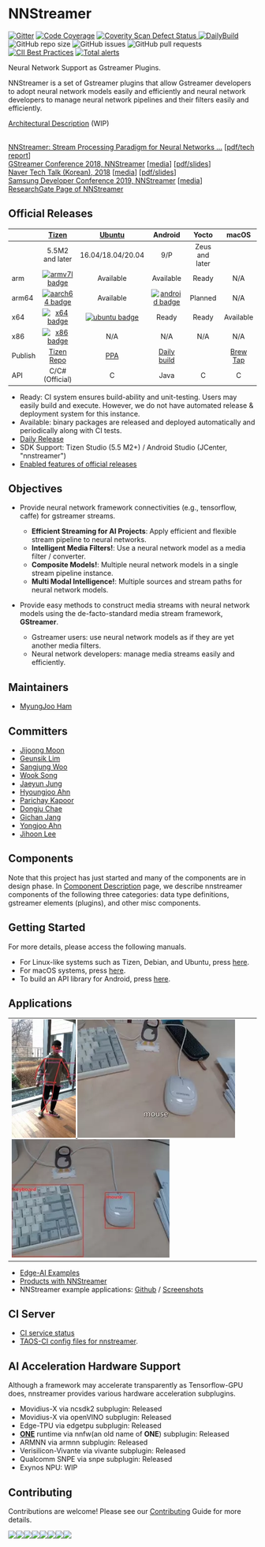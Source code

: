 # NNStreamer

[![Gitter][gitter-image]][gitter-url] 
[![Code Coverage](http://nnstreamer.mooo.com/nnstreamer/ci/badge/codecoverage.svg)](http://nnstreamer.mooo.com/nnstreamer/ci/gcov_html/index.html) 
<a href="https://scan.coverity.com/projects/nnstreamer-nnstreamer">
<img alt="Coverity Scan Defect Status" src="https://scan.coverity.com/projects/22501/badge.svg"/>
</a> 
[![DailyBuild](http://nnstreamer.mooo.com/nnstreamer/ci/daily-build/badge/daily_build_badge.svg)](http://nnstreamer.mooo.com/nnstreamer/ci/daily-build/build_result/)
![GitHub repo size](https://img.shields.io/github/repo-size/nnstreamer/nnstreamer)
![GitHub issues](https://img.shields.io/github/issues/nnstreamer/nnstreamer)
![GitHub pull requests](https://img.shields.io/github/issues-pr/nnstreamer/nnstreamer)
[![CII Best Practices](https://bestpractices.coreinfrastructure.org/projects/4401/badge)](https://bestpractices.coreinfrastructure.org/projects/4401)
[![Total alerts](https://img.shields.io/lgtm/alerts/g/nnstreamer/nnstreamer.svg?logo=lgtm&logoWidth=18)](https://lgtm.com/projects/g/nnstreamer/nnstreamer/alerts/)

Neural Network Support as Gstreamer Plugins.

NNStreamer is a set of Gstreamer plugins that allow
Gstreamer developers to adopt neural network models easily and efficiently and
neural network developers to manage neural network pipelines and their filters easily and efficiently.

[Architectural Description](https://github.com/nnstreamer/nnstreamer/wiki/Architectural-Description) (WIP)<br /> <br />

[NNStreamer: Stream Processing Paradigm for Neural Networks ...](https://arxiv.org/abs/1901.04985) [[pdf/tech report](https://arxiv.org/pdf/1901.04985)]<br />
[GStreamer Conference 2018, NNStreamer](https://gstreamer.freedesktop.org/conference/2018/talks-and-speakers.html#nnstreamer-neural-networks-as-filters) [[media](https://github.com/nnstreamer/nnstreamer/wiki/Gstreamer-Conference-2018-Presentation-Video)] [[pdf/slides](https://github.com/nnstreamer/nnstreamer/wiki/slides/2018_GSTCON_Ham_181026.pdf)]<br />
[Naver Tech Talk (Korean), 2018](https://www.facebook.com/naverengineering/posts/2255360384531425) [[media](https://youtu.be/XvXxcnbRjgU)] [[pdf/slides](https://www.slideshare.net/NaverEngineering/nnstreamer-stream-pipeline-for-arbitrary-neural-networks)]<br />
[Samsung Developer Conference 2019, NNStreamer](https://www.samsungdeveloperconference.com/schedule/session/1089245) [[media](https://youtu.be/wVbMbpOjbkw)]<br />
[ResearchGate Page of NNStreamer](https://www.researchgate.net/project/Neural-Network-Streamer-nnstreamer)


## Official Releases

|     | [Tizen](http://download.tizen.org/snapshots/tizen/unified/latest/repos/standard/packages/) | [Ubuntu](https://launchpad.net/~nnstreamer/+archive/ubuntu/ppa) | Android | Yocto | macOS |
| :-- | :--: | :--: | :--: | :--: | :--: |
|     | 5.5M2 and later | 16.04/18.04/20.04 | 9/P | Zeus and later |   |
| arm | [![armv7l badge](http://nnstreamer.mooo.com/nnstreamer/ci/daily-build/badge/armv7l_result_badge.svg)](http://nnstreamer.mooo.com/nnstreamer/ci/daily-build/build_result/) | Available  | Available| Ready | N/A |
| arm64 |  [![aarch64 badge](http://nnstreamer.mooo.com/nnstreamer/ci/daily-build/badge/aarch64_result_badge.svg)](http://nnstreamer.mooo.com/nnstreamer/ci/daily-build/build_result/) | Available  | [![android badge](http://nnstreamer.mooo.com/nnstreamer/ci/daily-build/badge/android_result_badge.svg)](http://nnstreamer.mooo.com/nnstreamer/ci/daily-build/build_result/) | Planned | N/A |
| x64 | [![x64 badge](http://nnstreamer.mooo.com/nnstreamer/ci/daily-build/badge/x86_64_result_badge.svg)](http://nnstreamer.mooo.com/nnstreamer/ci/daily-build/build_result/)  | [![ubuntu badge](http://nnstreamer.mooo.com/nnstreamer/ci/daily-build/badge/ubuntu_result_badge.svg)](http://nnstreamer.mooo.com/nnstreamer/ci/daily-build/build_result/latest/android/)  | Ready  | Ready | Available |
| x86 | [![x86 badge](http://nnstreamer.mooo.com/nnstreamer/ci/daily-build/badge/i586_result_badge.svg)](http://nnstreamer.mooo.com/nnstreamer/ci/daily-build/build_result/)  | N/A  | N/A  | N/A | N/A |
| Publish | [Tizen Repo](http://download.tizen.org/snapshots/tizen/unified/latest/repos/standard/packages/) | [PPA](https://launchpad.net/~nnstreamer/+archive/ubuntu/ppa) | [Daily build](http://nnstreamer.mooo.com/nnstreamer/ci/daily-build/build_result/latest/android/) |   | [Brew Tap](Documentation/getting-started-macos.md) |
| API | C/C# (Official) | C | Java | C  | C  |

- Ready: CI system ensures build-ability and unit-testing. Users may easily build and execute. However, we do not have automated release & deployment system for this instance.
- Available: binary packages are released and deployed automatically and periodically along with CI tests.
- [Daily Release](http://nnstreamer.mooo.com/nnstreamer/ci/daily-build/build_result/)
- SDK Support: Tizen Studio (5.5 M2+) / Android Studio (JCenter, "nnstreamer")
- [Enabled features of official releases](Documentation/features-per-distro.md)



## Objectives

- Provide neural network framework connectivities (e.g., tensorflow, caffe) for gstreamer streams.
  - **Efficient Streaming for AI Projects**: Apply efficient and flexible stream pipeline to neural networks.
  - **Intelligent Media Filters!**: Use a neural network model as a media filter / converter.
  - **Composite Models!**: Multiple neural network models in a single stream pipeline instance.
  - **Multi Modal Intelligence!**: Multiple sources and stream paths for neural network models.

- Provide easy methods to construct media streams with neural network models using the de-facto-standard media stream framework, **GStreamer**.
  - Gstreamer users: use neural network models as if they are yet another media filters.
  - Neural network developers: manage media streams easily and efficiently.

## Maintainers
* [MyungJoo Ham](https://github.com/myungjoo/)

## Committers
* [Jijoong Moon](https://github.com/jijoongmoon)
* [Geunsik Lim](https://github.com/leemgs)
* [Sangjung Woo](https://github.com/again4you)
* [Wook Song](https://github.com/wooksong)
* [Jaeyun Jung](https://github.com/jaeyun-jung)
* [Hyoungjoo Ahn](https://github.com/helloahn)
* [Parichay Kapoor](https://github.com/kparichay)
* [Dongju Chae](https://github.com/dongju-chae)
* [Gichan Jang](https://github.com/gichan-jang)
* [Yongjoo Ahn](https://github.com/anyj0527)
* [Jihoon Lee](https://github.com/zhoonit)

## Components

Note that this project has just started and many of the components are in design phase.
In [Component Description](Documentation/component-description.md) page, we describe nnstreamer components of the following three categories: data type definitions, gstreamer elements (plugins), and other misc components.

## Getting Started
For more details, please access the following manuals.
* For Linux-like systems such as Tizen, Debian, and Ubuntu, press [here](Documentation/getting-started.md).
* For macOS systems, press [here](Documentation/getting-started-macos.md).
* To build an API library for Android, press [here](Documentation/getting-started-android.md).

## Applications

<table border=0 width=100% cellpadding=0 cellspacing=0>
  <tbody>
    <tr>
      <td rowspan=1>
        <a href="https://github.com/nnstreamer/nnstreamer-example/blob/master/native/example_pose_estimation_tflite">
          <img src="https://raw.githubusercontent.com/nnstreamer/nnstreamer-example/master/native/example_pose_estimation_tflite/yongjoo2.webp" height=240>
        </a><a href="https://github.com/nnstreamer/nnstreamer-example/blob/master/native/example_image_classification_tflite">
          <img src="https://raw.githubusercontent.com/nnstreamer/nnstreamer-example/master/native/example_image_classification_tflite/image_classification_tflite_demo.webp" height=240>
        </a><a href="https://github.com/nnstreamer/nnstreamer-example/blob/master/native/example_object_detection_tensorflow_lite">
          <img src="https://raw.githubusercontent.com/nnstreamer/nnstreamer-example/master/native/example_object_detection_tensorflow_lite/object_detection_tflite_demo.webp" height=240>
        </a>
      </td>
    </tr>
  </tbody>
</table>

- [Edge-AI Examples](Documentation/edge-ai.md)
- [Products with NNStreamer](Documentation/products.md)
- NNStreamer example applications: [Github](https://github.com/nnstreamer/nnstreamer-example) / [Screenshots](https://github.com/nnstreamer/nnstreamer/wiki/usage-examples-screenshots)

## CI Server

- [CI service status](http://nnstreamer.mooo.com/)
- [TAOS-CI config files for nnstreamer](.TAOS-CI).

## AI Acceleration Hardware Support

Although a framework may accelerate transparently as Tensorflow-GPU does, nnstreamer provides various hardware acceleration subplugins.
- Movidius-X via ncsdk2 subplugin: Released
- Movidius-X via openVINO subplugin: Released
- Edge-TPU via edgetpu subplugin: Released
- [**ONE**](https://github.com/Samsung/ONE) runtime via nnfw(an old name of **ONE**) subplugin: Released
- ARMNN via armnn subplugin: Released
- Verisilicon-Vivante via vivante subplugin: Released
- Qualcomm SNPE via snpe subplugin: Released
- Exynos NPU: WIP


[gitter-url]: https://gitter.im/nnstreamer/Lobby
[gitter-image]: https://img.shields.io/badge/+%20GITTER-JOIN%20CHAT%20%E2%86%92-1DCE73.svg?style=flat-square


## Contributing

Contributions are welcome! Please see our [Contributing](Documentation/contributing.md) Guide for more details.

[![](https://sourcerer.io/fame/dongju-chae/nnstreamer/nnstreamer/images/0)](https://sourcerer.io/fame/dongju-chae/nnstreamer/nnstreamer/links/0)[![](https://sourcerer.io/fame/dongju-chae/nnstreamer/nnstreamer/images/1)](https://sourcerer.io/fame/dongju-chae/nnstreamer/nnstreamer/links/1)[![](https://sourcerer.io/fame/dongju-chae/nnstreamer/nnstreamer/images/2)](https://sourcerer.io/fame/dongju-chae/nnstreamer/nnstreamer/links/2)[![](https://sourcerer.io/fame/dongju-chae/nnstreamer/nnstreamer/images/3)](https://sourcerer.io/fame/dongju-chae/nnstreamer/nnstreamer/links/3)[![](https://sourcerer.io/fame/dongju-chae/nnstreamer/nnstreamer/images/4)](https://sourcerer.io/fame/dongju-chae/nnstreamer/nnstreamer/links/4)[![](https://sourcerer.io/fame/dongju-chae/nnstreamer/nnstreamer/images/5)](https://sourcerer.io/fame/dongju-chae/nnstreamer/nnstreamer/links/5)[![](https://sourcerer.io/fame/dongju-chae/nnstreamer/nnstreamer/images/6)](https://sourcerer.io/fame/dongju-chae/nnstreamer/nnstreamer/links/6)[![](https://sourcerer.io/fame/dongju-chae/nnstreamer/nnstreamer/images/7)](https://sourcerer.io/fame/dongju-chae/nnstreamer/nnstreamer/links/7)
